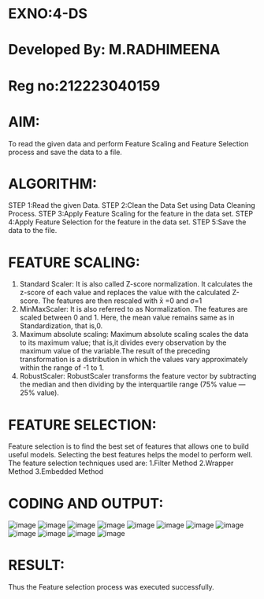 # EXNO:4-DS
# Developed By: M.RADHIMEENA
# Reg no:212223040159
# AIM:
To read the given data and perform Feature Scaling and Feature Selection process and save the
data to a file.

# ALGORITHM:
STEP 1:Read the given Data.
STEP 2:Clean the Data Set using Data Cleaning Process.
STEP 3:Apply Feature Scaling for the feature in the data set.
STEP 4:Apply Feature Selection for the feature in the data set.
STEP 5:Save the data to the file.

# FEATURE SCALING:
1. Standard Scaler: It is also called Z-score normalization. It calculates the z-score of each value and replaces the value with the calculated Z-score. The features are then rescaled with x̄ =0 and σ=1
2. MinMaxScaler: It is also referred to as Normalization. The features are scaled between 0 and 1. Here, the mean value remains same as in Standardization, that is,0.
3. Maximum absolute scaling: Maximum absolute scaling scales the data to its maximum value; that is,it divides every observation by the maximum value of the variable.The result of the preceding transformation is a distribution in which the values vary approximately within the range of -1 to 1.
4. RobustScaler: RobustScaler transforms the feature vector by subtracting the median and then dividing by the interquartile range (75% value — 25% value).

# FEATURE SELECTION:
Feature selection is to find the best set of features that allows one to build useful models. Selecting the best features helps the model to perform well.
The feature selection techniques used are:
1.Filter Method
2.Wrapper Method
3.Embedded Method

# CODING AND OUTPUT:
![image](https://github.com/Iswarya0580/EXNO-4-DS/assets/149989171/4019b8a1-dd4c-4032-acb6-731288793f7d)
![image](https://github.com/Iswarya0580/EXNO-4-DS/assets/149989171/7f86df0f-2df1-48a9-ad61-9b46904c7edf)
![image](https://github.com/Iswarya0580/EXNO-4-DS/assets/149989171/9b1fdf84-656a-4e7c-bd63-e42a87c3b2fe)
![image](https://github.com/Iswarya0580/EXNO-4-DS/assets/149989171/b3ca1c6b-d255-4398-996b-0722ddf37945)
![image](https://github.com/Iswarya0580/EXNO-4-DS/assets/149989171/68873a24-af79-49bf-9653-0c1d815e6f77)
![image](https://github.com/Iswarya0580/EXNO-4-DS/assets/149989171/55eed850-6edc-4cb9-9279-2e1dc63bce65)
![image](https://github.com/Iswarya0580/EXNO-4-DS/assets/149989171/5cecabfd-a579-4612-8056-1e63129d65d6)
![image](https://github.com/Iswarya0580/EXNO-4-DS/assets/149989171/ab2c84ee-7c82-49bc-9a0c-c3655cba3bb1)
![image](https://github.com/Iswarya0580/EXNO-4-DS/assets/149989171/25b5a7e1-ed82-41b8-ba98-00a496fdd7fc)
![image](https://github.com/Iswarya0580/EXNO-4-DS/assets/149989171/4eb0cc7b-5d85-4e9a-a20d-9e971f7ef7e0)
![image](https://github.com/Iswarya0580/EXNO-4-DS/assets/149989171/bae0e417-9f39-4bbd-a3bd-d1f8e616b46c)
![image](https://github.com/Iswarya0580/EXNO-4-DS/assets/149989171/51ef3246-20c8-4eab-9fa0-5f9b86dad5e4)

# RESULT:
Thus the Feature selection process was executed successfully.
